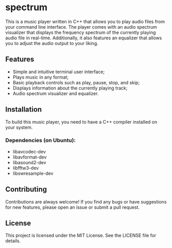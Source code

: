 # spectrum

This is a music player written in C++ that allows you to play audio files from
your command line interface. The player comes with an audio spectrum visualizer
that displays the frequency spectrum of the currently playing audio file in
real-time. Additionally, it also features an equalizer that allows you to adjust
the audio output to your liking.

## Features

* Simple and intuitive terminal user interface;
* Plays music in any format;
* Basic playback controls such as play, pause, stop, and skip;
* Displays information about the currently playing track;
* Audio spectrum visualizer and equalizer.

## Installation

To build this music player, you need to have a C++ compiler installed on your
system.

### Dependencies (on Ubuntu):

* libavcodec-dev
* libavformat-dev
* libasound2-dev
* libfftw3-dev
* libswresample-dev

## Contributing
Contributions are always welcome! If you find any bugs or have suggestions for
new features, please open an issue or submit a pull request.

## License
This project is licensed under the MIT License. See the LICENSE file for
details.